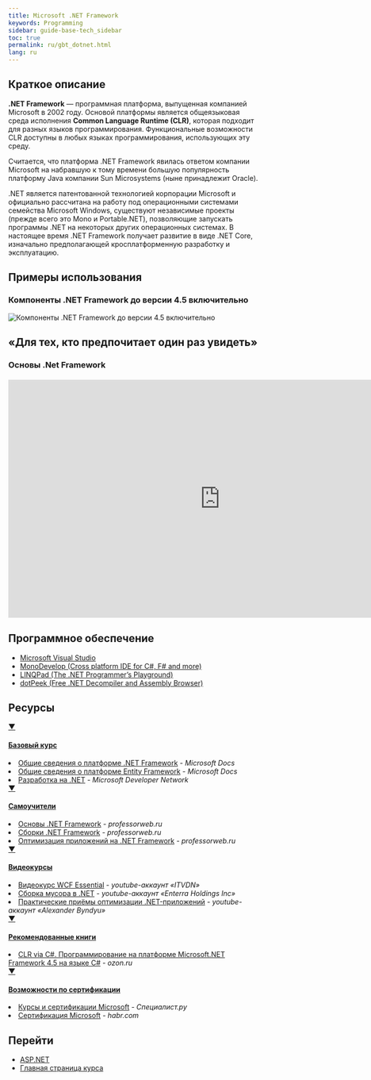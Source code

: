 ```yaml
---
title: Microsoft .NET Framework
keywords: Programming
sidebar: guide-base-tech_sidebar
toc: true
permalink: ru/gbt_dotnet.html
lang: ru
---
```


## Краткое описание

**.NET Framework** — программная платформа, выпущенная компанией Microsoft в 2002 году. Основой платформы является общеязыковая среда исполнения **Common Language Runtime (CLR)**, которая подходит для разных языков программирования. Функциональные возможности CLR доступны в любых языках программирования, использующих эту среду.

Считается, что платформа .NET Framework явилась ответом компании Microsoft на набравшую к тому времени большую популярность платформу Java компании Sun Microsystems (ныне принадлежит Oracle).

.NET является патентованной технологией корпорации Microsoft и официально рассчитана на работу под операционными системами семейства Microsoft Windows, существуют независимые проекты (прежде всего это Mono и Portable.NET), позволяющие запускать программы .NET на некоторых других операционных системах. В настоящее время .NET Framework получает развитие в виде .NET Core, изначально предполагающей кросплатформенную разработку и эксплуатацию.

## Примеры использования

### Компоненты .NET Framework до версии 4.5 включительно

![Компоненты .NET Framework до версии 4.5 включительно](/images/pages/guides/base-technologies/backend/DotNet.png)

## «Для тех, кто предпочитает один раз увидеть»

### Основы .Net Framework

<div class="thumb-wrap" style="margin-top: 20px; margin-bottom: 20px">
    <iframe width="854" height="480" src="https://www.youtube.com/embed/sLTmuzBbBj8?list=PLlhqsC7hBaSezv_J4znt-NbFq4MCzcYzk" frameborder="0" allowfullscreen></iframe>
</div>

## Программное обеспечение

* [Microsoft Visual Studio](https://www.visualstudio.com/)
* [MonoDevelop (Cross platform IDE for C#, F# and more)](http://www.monodevelop.com/)
* [LINQPad (The .NET Programmer’s Playground)](https://www.linqpad.net/)
* [dotPeek (Free .NET Decompiler and Assembly Browser)](https://www.jetbrains.com/decompiler/)

## Ресурсы

<div class="panel-group">
    <div class="panel panel-default">
        <div class="panel-heading">
            <a class="pull-right spoiler-push" data-toggle="collapse" href="#collapse1">&#9660;</a>
            <h4 class="panel-title">
                <a data-toggle="collapse" href="#collapse1">
                Базовый курс</a>
            </h4>
        </div>
        <div id="collapse1" class="panel-collapse collapse">
            <div class="panel-body">
                <div>
                    <li><a href="https://msdn.microsoft.com/ru-ru/library/zw4w595w.aspx?f=255&MSPPError=-2147217396"> Общие сведения о платформе .NET Framework</a><i> - Microsoft Docs</i></li>
                    <li><a href="https://msdn.microsoft.com/ru-ru/library/bb399567(v=vs.110).aspx"> Общие сведения о платформе Entity Framework</a><i> - Microsoft Docs</i></li>
                    <li><a href="https://msdn.microsoft.com/ru-ru/library/aa139615.aspx">Разработка на .NET</a><i> - Microsoft Developer Network</i></li>
                </div>
            </div>
        </div>
    </div>
</div>

<div class="panel-group">
    <div class="panel panel-default">
        <div class="panel-heading">
            <a class="pull-right spoiler-push" data-toggle="collapse" href="#collapse2">&#9660;</a>
            <h4 class="panel-title">
                <a data-toggle="collapse" href="#collapse2">
                Самоучители</a>
            </h4>
        </div>
        <div id="collapse2" class="panel-collapse collapse">
            <div class="panel-body">
                <div>
                    <li><a href="https://professorweb.ru/my/csharp/base_net/level1/net_index.php"> Основы .NET Framework</a><i> - professorweb.ru</i></li>
                    <li><a href="https://professorweb.ru/my/csharp/assembly/level1/assembly_index.php"> Сборки .NET Framework</a><i> - professorweb.ru</i></li>
                    <li><a href="https://professorweb.ru/my/csharp/optimization/level1/"> Оптимизация приложений на .NET Framework</a><i> - professorweb.ru</i></li>
                </div>
            </div>
        </div>
    </div>
</div>

<div class="panel-group">
    <div class="panel panel-default">
        <div class="panel-heading">
            <a class="pull-right spoiler-push" data-toggle="collapse" href="#collapse3">&#9660;</a>
            <h4 class="panel-title">
                <a data-toggle="collapse" href="#collapse3">
                Видеокурсы</a>
            </h4>
        </div>
        <div id="collapse3" class="panel-collapse collapse">
            <div class="panel-body">
                <div>
                    <li><a href="https://www.youtube.com/playlist?list=PLvItDmb0sZw86Ph0CL6H2BfgXu47-rOvk"> Видеокурс WCF Essential</a><i> - youtube-аккаунт «ITVDN»</i></li>
                    <li><a href="https://www.youtube.com/watch?v=29sxHG3nFx8"> Сборка мусора в .NET</a><i> - youtube-аккаунт «Enterra Holdings Inc»</i></li>
                    <li><a href="https://www.youtube.com/watch?v=fqYaXrwEkl4"> Практические приёмы оптимизации .NET-приложений</a><i> - youtube-аккаунт «Alexander Byndyu»</i></li>
                </div>
            </div>
        </div>
    </div>
</div>

<div class="panel-group">
    <div class="panel panel-default">
        <div class="panel-heading">
            <a class="pull-right spoiler-push" data-toggle="collapse" href="#collapse4">&#9660;</a>
            <h4 class="panel-title">
                <a data-toggle="collapse" href="#collapse4">
                Рекомендованные книги</a>
            </h4>
        </div>
        <div id="collapse4" class="panel-collapse collapse">
            <div class="panel-body">
                <div>
                    <li><a href="http://www.ozon.ru/context/detail/id/21236101/"> CLR via C#. Программирование на платформе Microsoft.NET Framework 4.5 на языке C#</a><i> - ozon.ru</i></li>
                </div>
            </div>
        </div>
    </div>
</div>

<div class="panel-group">
    <div class="panel panel-default">
        <div class="panel-heading">
            <a class="pull-right spoiler-push" data-toggle="collapse" href="#collapse5">&#9660;</a>
            <h4 class="panel-title">
                <a data-toggle="collapse" href="#collapse5">
                Возможности по сертификации</a>
            </h4>
        </div>
        <div id="collapse5" class="panel-collapse collapse">
            <div class="panel-body">
                <div>
                    <li><a href="http://www.specialist.ru/vendor/microsoft"> Курсы и сертификации Microsoft</a><i> - Специалист.ру</i></li>
                    <li><a href="https://habrahabr.ru/post/249331/"> Сертификация Microsoft</a><i> - habr.сom</i></li>
                </div>
            </div>
        </div>
    </div>
</div>

## Перейти

* [ASP.NET](gbt_aspnet.html)
* [Главная страница курса](gbt_landing-page.html)
